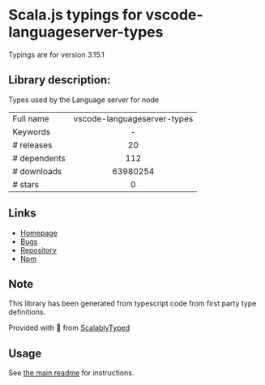
# Scala.js typings for vscode-languageserver-types

Typings are for version 3.15.1

## Library description:
Types used by the Language server for node

|                    |                 |
| ------------------ | :-------------: |
| Full name          | vscode-languageserver-types |
| Keywords           | - |
| # releases         | 20 |
| # dependents       | 112 |
| # downloads        | 63980254 |
| # stars            | 0 |

## Links
- [Homepage](https://github.com/Microsoft/vscode-languageserver-node#readme)
- [Bugs](https://github.com/Microsoft/vscode-languageserver-node/issues)
- [Repository](https://github.com/Microsoft/vscode-languageserver-node)
- [Npm](https://www.npmjs.com/package/vscode-languageserver-types)
    


## Note
This library has been generated from typescript code from first party type definitions.

Provided with :purple_heart: from [ScalablyTyped](https://github.com/oyvindberg/ScalablyTyped)

## Usage
See [the main readme](../../readme.md) for instructions.



